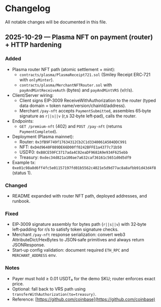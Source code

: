 # Changelog

All notable changes will be documented in this file.

## 2025-10-29 — Plasma NFT on payment (router) + HTTP hardening

### Added
- Plasma router NFT path (atomic settlement + mint):
  - `contracts/plasma/PlasmaReceipt721.sol` (Smiley Receipt ERC‑721 with `onlyMinter`).
  - `contracts/plasma/MerchantNFTRouter.sol` with `payAndMintReceiveAuth` (bytes) and `payAndMintVRS` (v/r/s).
- Client/Server wiring:
  - Client signs EIP‑3009 ReceiveWithAuthorization to the router (typed data domain = token name/version/chainId/address).
  - Merchant `/pay-nft` accepts `PaymentSubmitted`, assembles 65‑byte signature as `r||s||v` (r,s 32‑byte left‑pad), calls the router.
- Endpoints:
  - `GET /premium-nft` (402) and `POST /pay-nft` (returns `PaymentCompleted`).
- Deployment (Plasma mainnet):
  - Router: `0x3fB9F749f17634312Cb2C1d3340061A504DDC991`
  - NFT: `0xD4d9640F089DE66D00ff0242BFFE1a4377c71b50`
  - USD₮0: `0xB8CE59FC3717ada4C02eaDF9682A9e934F625ebb`
  - Treasury: `0xdec34d821a100ae7a632caf36161c5651d0d5df9`
- Example tx: `0xe01c98a8d6ff4fc5e01157197fd01b5562c4021e5d9d77ac8a8afbb91d43d4f8` (status 1).

### Changed
- README expanded with router NFT path, deployed addresses, and runbook.

### Fixed
- EIP‑3009 signature assembly for bytes path (`r||s||v`) with 32‑byte left‑padding for r/s to satisfy token signature checks.
- Merchant `/pay-nft` response serialization: convert web3 AttributeDict/HexBytes to JSON‑safe primitives and always return JSONResponse.
- Start‑up config validation: document required `ETH_RPC` and `MERCHANT_ADDRESS` env.

### Notes
- Payer must hold ≥ 0.01 USDT₀ for the demo SKU; router enforces exact price.
- Optional: fall back to VRS path using `transferWithAuthorization(to=treasury)`.
- Reference: [https://github.com/coinbase](https://github.com/coinbase)
